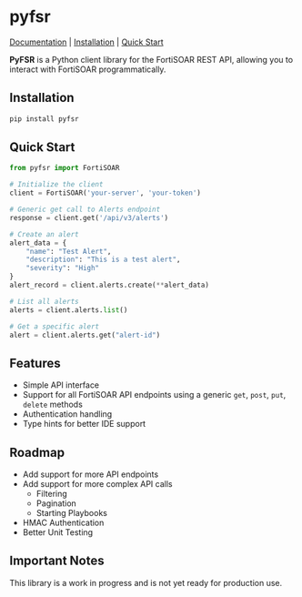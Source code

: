 # pyfsr

[Documentation](https://ftnt-dspille.github.io/pyfsr/) | [Installation](#installation) | [Quick Start](#quick-start)

**PyFSR** is a Python client library for the FortiSOAR REST API, allowing you to interact with FortiSOAR
programmatically.

## Installation

```bash
pip install pyfsr
```

## Quick Start

```python
from pyfsr import FortiSOAR

# Initialize the client
client = FortiSOAR('your-server', 'your-token')

# Generic get call to Alerts endpoint
response = client.get('/api/v3/alerts')

# Create an alert
alert_data = {
    "name": "Test Alert",
    "description": "This is a test alert",
    "severity": "High"
}
alert_record = client.alerts.create(**alert_data)

# List all alerts
alerts = client.alerts.list()

# Get a specific alert
alert = client.alerts.get("alert-id")
```

## Features

- Simple API interface
- Support for all FortiSOAR API endpoints using a generic `get`, `post`, `put`, `delete` methods
- Authentication handling
- Type hints for better IDE support

## Roadmap

- Add support for more API endpoints
- Add support for more complex API calls
    - Filtering
    - Pagination
    - Starting Playbooks
- HMAC Authentication
- Better Unit Testing

## Important Notes

This library is a work in progress and is not yet ready for production use.


